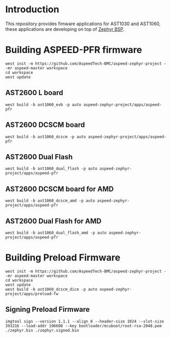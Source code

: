 # Introduction
This repository provides fimware applications for AST1030 and AST1060, these
applications are developing on top of [Zephyr BSP](https://github.com/AspeedTech-BMC/zephyr).


# Building ASPEED-PFR firmware

```
west init -m https://github.com/AspeedTech-BMC/aspeed-zephyr-project --mr aspeed-master workspace
cd workspace
west update
```

## AST2600 L board

```
west build -b ast1060_evb -p auto aspeed-zephyr-project/apps/aspeed-pfr
```

## AST2600 DCSCM board

```
west build -b ast1060_dcscm -p auto aspeed-zephyr-project/apps/aspeed-pfr
```

## AST2600 Dual Flash

```
west build -b ast1060_dual_flash -p auto aspeed-zephyr-project/apps/aspeed-pfr
```

## AST2600 DCSCM board for AMD

```
west build -b ast1060_dcscm_amd -p auto aspeed-zephyr-project/apps/aspeed-pfr
```

## AST2600 Dual Flash for AMD

```
west build -b ast1060_dual_flash_amd -p auto aspeed-zephyr-project/apps/aspeed-pfr
```

# Building Preload Firmware

```
west init -m https://github.com/AspeedTech-BMC/aspeed-zephyr-project --mr aspeed-master workspace
cd workspace
west update
west build -b ast1060_dcscm_dice -p auto aspeed-zephyr-project/apps/preload-fw
```

## Signing Preload Firmware

```
imgtool sign --version 1.1.1 --align 8 --header-size 1024 --slot-size 393216 --load-addr 196608 --key bootloader/mcuboot/root-rsa-2048.pem ./zephyr.bin ./zephyr.signed.bin
```

